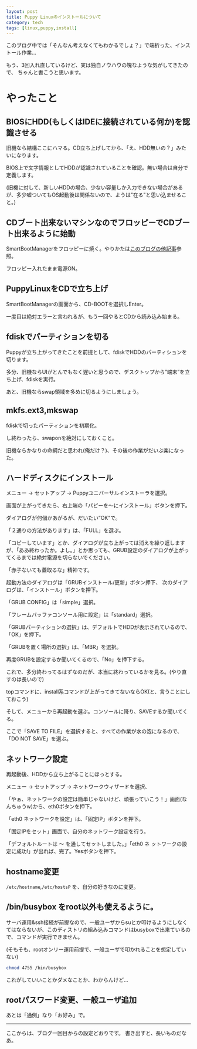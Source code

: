 ```yaml
---
layout: post
title: Puppy Linuxのインストールについて
category: tech
tags: [linux,puppy,install]
---
```


このブログ中では「そんなん考えなくてもわかるでしょ？」で端折った、インストール作業…

もう、3回入れ直しているけど、実は独自ノウハウの塊なような気がしてきたので、
ちゃんと書こうと思います。

# やったこと

## BIOSにHDD(もしくはIDEに接続されている何か)を認識させる

旧機なら結構ここにハマる。CD立ち上げしてから、「え、HDD無いの？」みたいになります。

BIOS上で文字情報としてHDDが認識されていることを確認。無い場合は自分で定義します。

(旧機に対して、新しいHDDの場合、少ない容量しか入力できない場合があるが、多少嘘ついてもOS起動後は関係ないので、ようは"在る"と思い込ませること。)

## CDブート出来ないマシンなのでフロッピーでCDブート出来るように始動

SmartBootManagerをフロッピーに焼く。やりかたは[このブログの他記事](/tech/2009/01/18/floppy-boot)参照。

フロッピー入れたまま電源ON。

## PuppyLinuxをCDで立ち上げ

SmartBootManagerの画面から、CD-BOOTを選択しEnter。

一度目は絶対エラーと言われるが、もう一回やるとCDから読み込み始まる。

## fdiskでパーティションを切る

Puppyが立ち上がってきたことを前提として、fdiskでHDDのパーティションを切ります。

多分、旧機ならUIがとんでもなく遅いと思うので、デスクトップから”端末”を立ち上げ、fdiskを実行。

あと、旧機ならswap領域を多めに切るようにしましょう。

## mkfs.ext3,mkswap

fdiskで切ったパーティションを初期化。

し終わったら、swaponを絶対にしておくこと。

旧機ならかなりの命綱だと思われ(俺だけ？)、その後の作業がだいぶ楽になった。

## ハードディスクにインストール

メニュー → セットアップ → Puppyユニバーサルインストーラを選択。

画面が上がってきたら、右上端の「パピーを〜にインストール」ボタンを押下。

ダイアログが何個かあがるが、だいたい”OK"で。

「２通りの方法があります」は、「FULL」を選ぶ。

「コピーしています」とか、ダイアログが立ち上がっては消えを繰り返しますが、「ああ終わったか。よし。」とか思っても、GRUB設定のダイアログが上がってくるまでは絶対電源を切らないでください。

「赤子ないても蓋取るな」精神です。

起動方法のダイアログは「GRUBインストール/更新」ボタン押下、
次のダイアログは、「インストール」ボタンを押下。

「GRUB CONFIG」は「simple」選択。

「フレームバッファコンソール用に設定」は「standard」選択。

「GRUBパーティションの選択」は、デフォルトでHDDが表示されているので、「OK」を押下。

「GRUBを置く場所の選択」は、「MBR」を選択。

再度GRUBを設定するか聞いてくるので、「No」を押下する。

これで、多分終わってるはずなのだが、本当に終わっているかを見る。(やり直すのは長いので)

topコマンドに、install系コマンドが上がってきてないならOK(と、言うことにしておこう)

そして、メニューから再起動を選ぶ。コンソールに降り、SAVEするか聞いてくる。

ここで「SAVE TO FILE」を選択すると、すべての作業が水の泡になるので、「DO NOT SAVE」を選ぶ。

## ネットワーク設定

再起動後、HDDから立ち上がることにほっとする。

メニュー → セットアップ → ネットワークウィザードを選択、

「やぁ、ネットワークの設定は簡単じゃないけど、頑張っていこう！」画面(なんちゅうw)から、eth0ボタンを押下。

「eth0 ネットワークを設定」は、「固定IP」ボタンを押下。

「固定IPをセット」画面で、自分のネットワーク設定を行う。

「デフォルトルートは 〜 を通してセットしました。」「eth0 ネ ットワークの設定に成功!」が出れば、完了。Yesボタンを押下。

## hostname変更

`/etc/hostname`,`/etc/hostsP` を、自分の好きなのに変更。

## /bin/busybox をroot以外も使えるように。

サーバ運用&ssh接続が前提なので、一般ユーザからsuとか叩けるようにしなくてはならないが、このディストリの組み込みコマンドはbusyboxで出来ているので、コマンドが実行できません。

(そもそも、rootオンリー運用前提で、一般ユーザで叩かれることを想定していない)

```bash
chmod 4755 /bin/busybox
```

これがしていいことかダメなことか、わからんけど...

## rootパスワード変更、一般ユーザ追加

あとは「通例」なり「お好み」で。

---

ここからは、ブログ一回目からの設定どおりです。
書き出すと、長いものだなあ。
